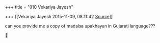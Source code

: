 +++
title = "010 Vekariya Jayesh"

+++
[[Vekariya Jayesh	2015-11-09, 08:11:42 [Source](https://groups.google.com/g/samskrita/c/AVCdJ7BqzSE)]]



can you provide me a copy of madalsa upakhayan in Gujarati language???



